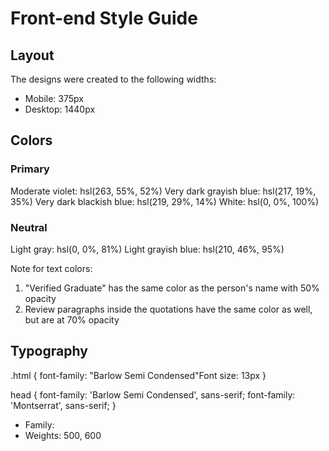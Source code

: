 # Front-end Style Guide

## Layout

The designs were created to the following widths:

- Mobile: 375px
- Desktop: 1440px

## Colors

### Primary

Moderate violet: hsl(263, 55%, 52%)
Very dark grayish blue: hsl(217, 19%, 35%)
Very dark blackish blue: hsl(219, 29%, 14%)
White: hsl(0, 0%, 100%)

### Neutral

Light gray: hsl(0, 0%, 81%)
Light grayish blue: hsl(210, 46%, 95%)

Note for text colors:

1. "Verified Graduate" has the same color as the person's name with 50% opacity
2. Review paragraphs inside the quotations have the same color as well, but are at 70% opacity

## Typography

.html {
font-family: "Barlow Semi Condensed"Font size: 13px
}

head {
font-family: 'Barlow Semi Condensed', sans-serif;
font-family: 'Montserrat', sans-serif;
}

- Family: [](https://fonts.google.com/specimen/Barlow+Semi+Condensed)
- Weights: 500, 600
